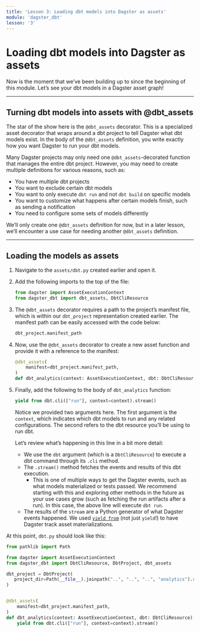 ```yaml
---
title: 'Lesson 3: Loading dbt models into Dagster as assets'
module: 'dagster_dbt'
lesson: '3'
---
```


# Loading dbt models into Dagster as assets

Now is the moment that we’ve been building up to since the beginning of this module. Let’s see your dbt models in a Dagster asset graph!

---

## Turning dbt models into assets with  @dbt_assets

The star of the show here is the `@dbt_assets` decorator. This is a specialized asset decorator that wraps around a dbt project to tell Dagster what dbt models exist. In the body of the `@dbt_assets` definition, you write exactly how you want Dagster to run your dbt models.

Many Dagster projects may only need one `@dbt_assets`-decorated function that manages the entire dbt project. However, you may need to create multiple definitions for various reasons, such as:

- You have multiple dbt projects
- You want to exclude certain dbt models
- You want to only execute `dbt run` and not `dbt build` on specific models
- You want to customize what happens after certain models finish, such as sending a notification
- You need to configure some sets of models differently

We’ll only create one `@dbt_assets` definition for now, but in a later lesson, we’ll encounter a use case for needing another `@dbt_assets` definition.

---

## Loading the models as assets

1. Navigate to the `assets/dbt.py` created earlier and open it.

2. Add the following imports to the top of the file:

   ```python
   from dagster import AssetExecutionContext
   from dagster_dbt import dbt_assets, DbtCliResource
   ```

3. The `@dbt_assets` decorator requires a path to the project’s manifest file, which is within our `dbt_project` representation created earlier. The manifest path can be easily accessed with the code below:

   ```python
   dbt_project.manifest_path
   ```

4. Now, use the `@dbt_assets` decorator to create a new asset function and provide it with a reference to the manifest:

   ```python
   @dbt_assets(
       manifest=dbt_project.manifest_path,
   )
   def dbt_analytics(context: AssetExecutionContext, dbt: DbtCliResource):
   ```

5. Finally, add the following to the body of `dbt_analytics` function:

   ```python
   yield from dbt.cli(["run"], context=context).stream()
   ```

   Notice we provided two arguments here. The first argument is the `context`, which indicates which dbt models to run and any related configurations. The second refers to the dbt resource you’ll be using to run dbt.

   Let’s review what’s happening in this line in a bit more detail:

   - We use the `dbt` argument (which is a `DbtCliResource`) to execute a dbt command through its `.cli` method.
   - The `.stream()` method fetches the events and results of this dbt execution.
     - This is one of multiple ways to get the Dagster events, such as what models materialized or tests passed. We recommend starting with this and exploring other methods in the future as your use cases grow (such as fetching the run artifacts after a run). In this case, the above line will execute `dbt run`.
   - The results of the `stream` are a Python generator of what Dagster events happened. We used [`yield from`](https://pythonalgos.com/generator-functions-yield-and-yield-from-in-python/) (not just `yield`!) to have Dagster track asset materializations.

At this point, `dbt.py` should look like this:

```python
from pathlib import Path

from dagster import AssetExecutionContext
from dagster_dbt import DbtCliResource, DbtProject, dbt_assets

dbt_project = DbtProject(
   project_dir=Path(__file__).joinpath("..", "..", "..", "analytics").resolve(),
)


@dbt_assets(
    manifest=dbt_project.manifest_path,
)
def dbt_analytics(context: AssetExecutionContext, dbt: DbtCliResource):
    yield from dbt.cli(["run"], context=context).stream()
```
